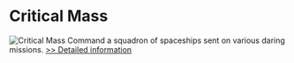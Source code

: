 # Critical Mass
![Critical Mass](https://mycommerce.akamaized.net/api/pimages/P300944066/BIG/300944066.JPG)
Command a squadron of spaceships sent on various daring missions.
[>> Detailed information](https://secure.shareit.com/shareit/product.html?productid=300944066&affiliateid=200057808)